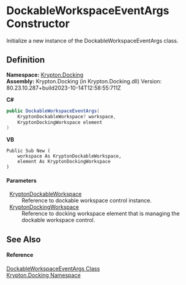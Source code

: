 # DockableWorkspaceEventArgs Constructor


Initialize a new instance of the DockableWorkspaceEventArgs class.



## Definition
**Namespace:** <a href="98399376-cf41-9454-4b4d-4fab2ca20bc7.md">Krypton.Docking</a>  
**Assembly:** Krypton.Docking (in Krypton.Docking.dll) Version: 80.23.10.287+build2023-10-14T12:58:55:711Z

**C#**
``` C#
public DockableWorkspaceEventArgs(
	KryptonDockableWorkspace? workspace,
	KryptonDockingWorkspace element
)
```
**VB**
``` VB
Public Sub New ( 
	workspace As KryptonDockableWorkspace,
	element As KryptonDockingWorkspace
)
```



#### Parameters
<dl><dt>  <a href="15018b77-804e-6e51-4b3e-6f608c90d147.md">KryptonDockableWorkspace</a></dt><dd>Reference to dockable workspace control instance.</dd><dt>  <a href="e814f693-ffbf-63be-9a64-6d22d79d6ffd.md">KryptonDockingWorkspace</a></dt><dd>Reference to docking workspace element that is managing the dockable workspace control.</dd></dl>

## See Also


#### Reference
<a href="b04e64ff-b699-1797-25ab-0ef33dd2e927.md">DockableWorkspaceEventArgs Class</a>  
<a href="98399376-cf41-9454-4b4d-4fab2ca20bc7.md">Krypton.Docking Namespace</a>  
